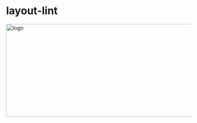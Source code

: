 # layout-lint

<img width="1966" height="252" alt="logo" src="https://github.com/user-attachments/assets/cc27bec9-9574-49da-8880-8761a77bdce7" />

